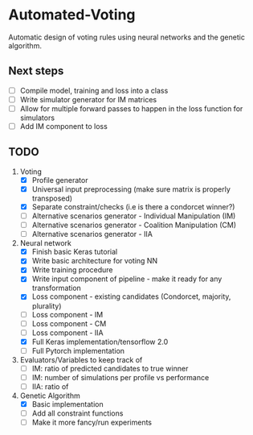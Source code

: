 # Automated-Voting
Automatic design of voting rules using neural networks and the genetic algorithm. 

## Next steps

- [ ] Compile model, training and loss into a class
- [ ] Write simulator generator for IM matrices
- [ ] Allow for multiple forward passes to happen in the loss function for simulators
- [ ] Add IM component to loss

## TODO 

1. Voting
    - [x] Profile generator
    - [x] Universal input preprocessing (make sure matrix is properly transposed)
    - [x] Separate constraint/checks (i.e is there a condorcet winner?)
    - [ ] Alternative scenarios generator - Individual Manipulation (IM)
    - [ ] Alternative scenarios generator - Coalition Manipulation (CM)
    - [ ] Alternative scenarios generator - IIA

2. Neural network
    - [x] Finish basic Keras tutorial
    - [x] Write basic architecture for voting NN
    - [x] Write training procedure 
    - [x] Write input component of pipeline - make it ready for any transformation 
    - [x] Loss component - existing candidates (Condorcet, majority, plurality)
    - [ ] Loss component - IM
    - [ ] Loss component - CM
    - [ ] Loss component - IIA 
    - [x] Full Keras implementation/tensorflow 2.0 
    - [ ] Full Pytorch implementation

3. Evaluators/Variables to keep track of
    - [ ] IM: ratio of predicted candidates to true winner
    - [ ] IM: number of simulations per profile vs performance 
    - [ ] IIA: ratio of 

4. Genetic Algorithm
    - [x] Basic implementation 
    - [ ] Add all constraint functions
    - [ ] Make it more fancy/run experiments